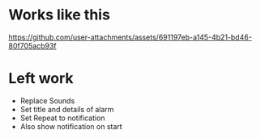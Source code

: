 # Works like this

https://github.com/user-attachments/assets/691197eb-a145-4b21-bd46-80f705acb93f

# Left work
- Replace Sounds
- Set title and details of alarm
- Set Repeat to notification
- Also show notification on start
